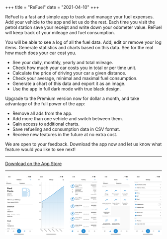+++
title = "ReFuel"
date = "2021-04-10"
+++

ReFuel is a fast and simple app to track and manage your fuel expenses. Add your vehicle to the app and let us do the rest. Each time you visit the petrol station save your receipt and write down your odometer value. ReFuel will keep track of your mileage and fuel consumption.

You will be able to see a log of all the fuel data. Add, edit or remove your log items. Generate statistics and charts based on this data. See for the real how much does your car cost you.

- See your daily, monthly, yearly and total mileage.
- Check how much your car costs you in total or per time unit.
- Calculate the price of driving your car a given distance.
- Check your average, minimal and maximal fuel consumption.
- Generate a chart of this data and export it as an image.
- Use the app in full dark mode with true black design.

Upgrade to the Premium version now for dollar a month, and take advantage of the full power of the app:
- Remove all ads from the app.
- Add more than one vehicle and switch between them.
- Gain access to additional charts.
- Save refueling and consumption data in CSV format.
- Receive new features in the future at no extra cost.

We are open to your feedback. Download the app now and let us know what feature would you like to see next!

---

[Download on the App Store](#)

---

![Screenshots](/images/apps/refuel/all.png)